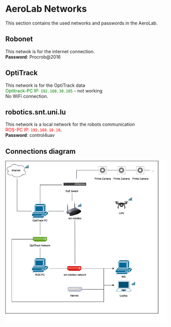 # AeroLab Networks
This section contains the used networks and passwords in the AeroLab.

## Robonet
This netwok is for the internet connection.  
**Password**: Procrob@2016  

## OptiTrack
This network is for the OptiTrack data  
<span style="color: green">Optitrack-PC IP: `192.168.30.105`</span> - not working  
No WiFi connection.  

## robotics.snt.uni.lu 
This network is a local network for the robots communication  
<span style="color: red">ROS-PC IP: `192.168.10.10`</span>.  
**Password**: control4uav  

## Connections diagram
![Diagram](aeroLab.png)



